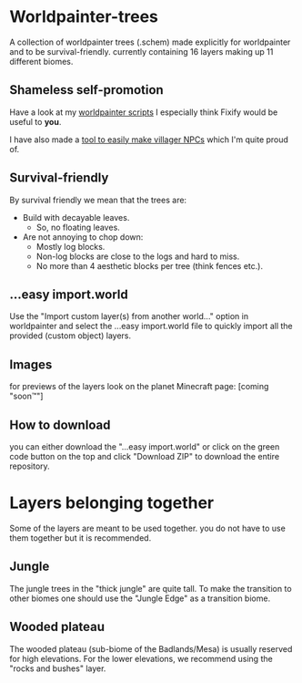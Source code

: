 

# Worldpainter-trees
A collection of worldpainter trees (.schem) made explicitly for worldpainter and to be survival-friendly.
currently containing 16 layers making up 11 different biomes.

## Shameless self-promotion
Have a look at my [worldpainter scripts](https://sijmen-v-b.gumroad.com/) I especially think Fixify would be useful to **you**.

I have also made a [tool to easily make villager NPCs](https://conversationengine.ddns.net/?page=ConversationEngine) which I'm quite proud of.

## Survival-friendly
By survival friendly we mean that the trees are:
 - Build with decayable leaves.
   - So, no floating leaves.
 - Are not annoying to chop down:
   - Mostly log blocks.
   - Non-log blocks are close to the logs and hard to miss.
   - No more than 4 aesthetic blocks per tree (think fences etc.).

## ...easy import.world
Use the "Import custom layer(s) from another world..." option in worldpainter and select the ...easy import.world file to quickly import all the provided (custom object) layers.

## Images
for previews of the layers look on the planet Minecraft page: [coming "soon™"]

## How to download
you can either download the "...easy import.world" or click on the green code button on the top and click "Download ZIP" to download the entire repository.

# Layers belonging together
Some of the layers are meant to be used together. you do not have to use them together but it is recommended.

## Jungle
The jungle trees in the "thick jungle" are quite tall. To make the transition to other biomes one should use the "Jungle Edge" as a transition biome.

## Wooded plateau
The wooded plateau (sub-biome of the Badlands/Mesa) is usually reserved for high elevations. For the lower elevations, we recommend using the "rocks and bushes" layer.
